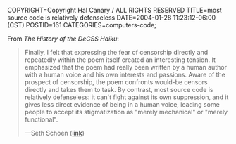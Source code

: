 COPYRIGHT=Copyright Hal Canary / ALL RIGHTS RESERVED
TITLE=most source code is relatively defenseless
DATE=2004-01-28 11:23:12-06:00 (CST)
POSTID=161
CATEGORIES=computers-code;

From _The History of the DeCSS Haiku_:

> Finally, I felt that expressing the fear of censorship directly and repeatedly within the poem itself created an interesting tension. It emphasized that the poem had really been written by a human author with a human voice and his own interests and passions. Aware of the prospect of censorship, the poem confronts would-be censors directly and takes them to task. By contrast, most source code is relatively defenseless: it can't fight against its own suppression, and it gives less direct evidence of being in a human voice, leading some people to accept its stigmatization as "merely mechanical" or "merely functional".
> 
> —Seth Schoen ([link](http://www.loyalty.org/~schoen/haiku.html))
